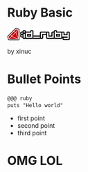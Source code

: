 # Ruby Basic #

![id_ruby](logo-id-ruby.png)

by xinuc


# Bullet Points #

    @@@ ruby
    puts "Hello world"

* first point
* second point
* third point

# OMG LOL #
